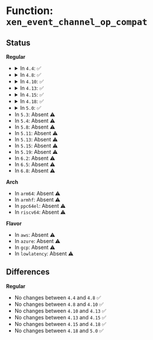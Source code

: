 # Function: <code>xen_event_channel_op_compat</code>

## Status
<b>Regular</b>
<ul>
<li>
<details>
<summary>In <code>4.4</code>: ✅</summary>

```c
int xen_event_channel_op_compat(int cmd, void *arg);
```

**Collision:** Unique Global

**Inline:** No

**Transformation:** False

**Instances:**

```
In drivers/xen/fallback.c (ffffffff814c46b0)
Location: drivers/xen/fallback.c:8
Inline: False
Direct callers:
  - drivers/xen/events/events_base.c:notify_remote_via_irq
  - drivers/xen/events/events_base.c:set_affinity_irq
  - drivers/xen/events/events_base.c:__startup_pirq
  - drivers/xen/events/events_base.c:xen_set_irq_priority
  - drivers/xen/events/events_base.c:bind_interdomain_evtchn_to_irq
  - drivers/xen/events/events_base.c:bind_virq_to_irq
  - drivers/xen/events/events_base.c:bind_virq_to_irq
  - drivers/xen/events/events_base.c:bind_ipi_to_irqhandler
  - drivers/xen/events/events_base.c:xen_irq_resume
  - drivers/xen/events/events_base.c:xen_irq_resume
  - drivers/xen/events/events_2l.c:evtchn_2l_unmask
  - drivers/xen/events/events_fifo.c:init_control_block
  - drivers/xen/events/events_fifo.c:evtchn_fifo_unmask
  - drivers/xen/events/events_fifo.c:evtchn_fifo_setup
  - drivers/xen/xenbus/xenbus_client.c:xenbus_free_evtchn
  - drivers/xen/xenbus/xenbus_client.c:xenbus_alloc_evtchn
  - drivers/xen/xenbus/xenbus_comms.c:xb_write
  - drivers/xen/xenbus/xenbus_comms.c:xb_read
  - drivers/xen/xenbus/xenbus_probe.c:xenbus_init
  - drivers/tty/hvc/hvc_xen.c:domU_write_console
```
**Symbols:**

```
ffffffff814c46b0-ffffffff814c4766: xen_event_channel_op_compat (STB_GLOBAL)
```
</details>
</li>
<li>
<details>
<summary>In <code>4.8</code>: ✅</summary>

```c
int xen_event_channel_op_compat(int cmd, void *arg);
```

**Collision:** Unique Global

**Inline:** No

**Transformation:** False

**Instances:**

```
In drivers/xen/fallback.c (ffffffff81514e30)
Location: drivers/xen/fallback.c:8
Inline: False
Direct callers:
  - drivers/xen/events/events_base.c:xen_irq_resume
  - drivers/xen/events/events_base.c:xen_irq_resume
  - drivers/xen/events/events_base.c:set_affinity_irq
  - drivers/xen/events/events_base.c:xen_set_irq_priority
  - drivers/xen/events/events_base.c:bind_ipi_to_irqhandler
  - drivers/xen/events/events_base.c:bind_virq_to_irq
  - drivers/xen/events/events_base.c:bind_virq_to_irq
  - drivers/xen/events/events_base.c:bind_interdomain_evtchn_to_irq
  - drivers/xen/events/events_base.c:__startup_pirq
  - drivers/xen/events/events_base.c:notify_remote_via_irq
  - drivers/xen/events/events_2l.c:evtchn_2l_unmask
  - drivers/xen/events/events_fifo.c:evtchn_fifo_unmask
  - drivers/xen/events/events_fifo.c:evtchn_fifo_setup
  - drivers/xen/events/events_fifo.c:init_control_block
  - drivers/xen/xenbus/xenbus_client.c:xenbus_free_evtchn
  - drivers/xen/xenbus/xenbus_client.c:xenbus_alloc_evtchn
  - drivers/xen/xenbus/xenbus_comms.c:xb_read
  - drivers/xen/xenbus/xenbus_comms.c:xb_write
  - drivers/xen/xenbus/xenbus_probe.c:xenbus_init
  - drivers/tty/hvc/hvc_xen.c:domU_read_console
  - drivers/tty/hvc/hvc_xen.c:domU_write_console
```
**Symbols:**

```
ffffffff81514e30-ffffffff81514ee6: xen_event_channel_op_compat (STB_GLOBAL)
```
</details>
</li>
<li>
<details>
<summary>In <code>4.10</code>: ✅</summary>

```c
int xen_event_channel_op_compat(int cmd, void *arg);
```

**Collision:** Unique Global

**Inline:** No

**Transformation:** False

**Instances:**

```
In drivers/xen/fallback.c (ffffffff815412c0)
Location: drivers/xen/fallback.c:8
Inline: False
Direct callers:
  - drivers/xen/events/events_base.c:xen_irq_resume
  - drivers/xen/events/events_base.c:xen_irq_resume
  - drivers/xen/events/events_base.c:set_affinity_irq
  - drivers/xen/events/events_base.c:xen_set_irq_priority
  - drivers/xen/events/events_base.c:bind_ipi_to_irqhandler
  - drivers/xen/events/events_base.c:bind_virq_to_irq
  - drivers/xen/events/events_base.c:bind_virq_to_irq
  - drivers/xen/events/events_base.c:bind_interdomain_evtchn_to_irq
  - drivers/xen/events/events_base.c:__startup_pirq
  - drivers/xen/events/events_base.c:notify_remote_via_irq
  - drivers/xen/events/events_2l.c:evtchn_2l_unmask
  - drivers/xen/events/events_fifo.c:evtchn_fifo_unmask
  - drivers/xen/events/events_fifo.c:evtchn_fifo_setup
  - drivers/xen/events/events_fifo.c:init_control_block
  - drivers/xen/xenbus/xenbus_client.c:xenbus_free_evtchn
  - drivers/xen/xenbus/xenbus_client.c:xenbus_alloc_evtchn
  - drivers/xen/xenbus/xenbus_comms.c:xb_read
  - drivers/xen/xenbus/xenbus_comms.c:xb_write
  - drivers/xen/xenbus/xenbus_probe.c:xenbus_init
  - drivers/tty/hvc/hvc_xen.c:domU_read_console
  - drivers/tty/hvc/hvc_xen.c:domU_write_console
```
**Symbols:**

```
ffffffff815412c0-ffffffff81541376: xen_event_channel_op_compat (STB_GLOBAL)
```
</details>
</li>
<li>
<details>
<summary>In <code>4.13</code>: ✅</summary>

```c
int xen_event_channel_op_compat(int cmd, void *arg);
```

**Collision:** Unique Global

**Inline:** No

**Transformation:** False

**Instances:**

```
In drivers/xen/fallback.c (ffffffff81555150)
Location: drivers/xen/fallback.c:8
Inline: False
Direct callers:
  - drivers/xen/events/events_base.c:xen_irq_resume
  - drivers/xen/events/events_base.c:xen_irq_resume
  - drivers/xen/events/events_base.c:xen_rebind_evtchn_to_cpu
  - drivers/xen/events/events_base.c:xen_set_irq_priority
  - drivers/xen/events/events_base.c:bind_ipi_to_irqhandler
  - drivers/xen/events/events_base.c:bind_virq_to_irq
  - drivers/xen/events/events_base.c:bind_virq_to_irq
  - drivers/xen/events/events_base.c:bind_interdomain_evtchn_to_irq
  - drivers/xen/events/events_base.c:__startup_pirq
  - drivers/xen/events/events_base.c:notify_remote_via_irq
  - drivers/xen/events/events_2l.c:evtchn_2l_unmask
  - drivers/xen/events/events_fifo.c:evtchn_fifo_unmask
  - drivers/xen/events/events_fifo.c:evtchn_fifo_setup
  - drivers/xen/events/events_fifo.c:init_control_block
  - drivers/xen/xenbus/xenbus_client.c:xenbus_free_evtchn
  - drivers/xen/xenbus/xenbus_client.c:xenbus_alloc_evtchn
  - drivers/xen/xenbus/xenbus_comms.c:xenbus_thread
  - drivers/xen/xenbus/xenbus_comms.c:xb_read
  - drivers/xen/xenbus/xenbus_probe.c:xenbus_init
  - drivers/tty/hvc/hvc_xen.c:domU_read_console
  - drivers/tty/hvc/hvc_xen.c:domU_write_console
```
**Symbols:**

```
ffffffff81555150-ffffffff815551ef: xen_event_channel_op_compat (STB_GLOBAL)
```
</details>
</li>
<li>
<details>
<summary>In <code>4.15</code>: ✅</summary>

```c
int xen_event_channel_op_compat(int cmd, void *arg);
```

**Collision:** Unique Global

**Inline:** No

**Transformation:** False

**Instances:**

```
In drivers/xen/fallback.c (ffffffff815b8ca0)
Location: drivers/xen/fallback.c:8
Inline: False
Direct callers:
  - drivers/xen/events/events_base.c:xen_irq_resume
  - drivers/xen/events/events_base.c:xen_irq_resume
  - drivers/xen/events/events_base.c:xen_rebind_evtchn_to_cpu
  - drivers/xen/events/events_base.c:xen_set_irq_priority
  - drivers/xen/events/events_base.c:bind_ipi_to_irqhandler
  - drivers/xen/events/events_base.c:bind_virq_to_irq
  - drivers/xen/events/events_base.c:bind_virq_to_irq
  - drivers/xen/events/events_base.c:bind_interdomain_evtchn_to_irq
  - drivers/xen/events/events_base.c:__startup_pirq
  - drivers/xen/events/events_base.c:notify_remote_via_irq
  - drivers/xen/events/events_2l.c:evtchn_2l_unmask
  - drivers/xen/events/events_fifo.c:evtchn_fifo_unmask
  - drivers/xen/events/events_fifo.c:evtchn_fifo_setup
  - drivers/xen/events/events_fifo.c:init_control_block
  - drivers/xen/xenbus/xenbus_client.c:xenbus_free_evtchn
  - drivers/xen/xenbus/xenbus_client.c:xenbus_alloc_evtchn
  - drivers/xen/xenbus/xenbus_comms.c:xenbus_thread
  - drivers/xen/xenbus/xenbus_comms.c:xb_read
  - drivers/xen/xenbus/xenbus_probe.c:xenbus_init
  - drivers/tty/hvc/hvc_xen.c:domU_read_console
  - drivers/tty/hvc/hvc_xen.c:domU_write_console
```
**Symbols:**

```
ffffffff815b8ca0-ffffffff815b8d45: xen_event_channel_op_compat (STB_GLOBAL)
```
</details>
</li>
<li>
<details>
<summary>In <code>4.18</code>: ✅</summary>

```c
int xen_event_channel_op_compat(int cmd, void *arg);
```

**Collision:** Unique Global

**Inline:** No

**Transformation:** False

**Instances:**

```
In drivers/xen/fallback.c (ffffffff815f1260)
Location: drivers/xen/fallback.c:8
Inline: False
Direct callers:
  - drivers/xen/events/events_base.c:xen_irq_resume
  - drivers/xen/events/events_base.c:xen_irq_resume
  - drivers/xen/events/events_base.c:xen_rebind_evtchn_to_cpu
  - drivers/xen/events/events_base.c:xen_set_irq_priority
  - drivers/xen/events/events_base.c:bind_ipi_to_irqhandler
  - drivers/xen/events/events_base.c:bind_virq_to_irq
  - drivers/xen/events/events_base.c:bind_virq_to_irq
  - drivers/xen/events/events_base.c:bind_interdomain_evtchn_to_irq
  - drivers/xen/events/events_base.c:__startup_pirq
  - drivers/xen/events/events_base.c:notify_remote_via_irq
  - drivers/xen/events/events_2l.c:evtchn_2l_unmask
  - drivers/xen/events/events_fifo.c:evtchn_fifo_unmask
  - drivers/xen/events/events_fifo.c:evtchn_fifo_setup
  - drivers/xen/events/events_fifo.c:init_control_block
  - drivers/xen/xenbus/xenbus_client.c:xenbus_free_evtchn
  - drivers/xen/xenbus/xenbus_client.c:xenbus_alloc_evtchn
  - drivers/xen/xenbus/xenbus_comms.c:xenbus_thread
  - drivers/xen/xenbus/xenbus_comms.c:xb_read
  - drivers/xen/xenbus/xenbus_probe.c:xenbus_init
  - drivers/tty/hvc/hvc_xen.c:domU_read_console
  - drivers/tty/hvc/hvc_xen.c:domU_write_console
```
**Symbols:**

```
ffffffff815f1260-ffffffff815f1305: xen_event_channel_op_compat (STB_GLOBAL)
```
</details>
</li>
<li>
<details>
<summary>In <code>5.0</code>: ✅</summary>

```c
int xen_event_channel_op_compat(int cmd, void *arg);
```

**Collision:** Unique Global

**Inline:** No

**Transformation:** False

**Instances:**

```
In drivers/xen/fallback.c (ffffffff8160bea0)
Location: drivers/xen/fallback.c:8
Inline: False
Direct callers:
  - drivers/xen/events/events_base.c:xen_irq_resume
  - drivers/xen/events/events_base.c:xen_irq_resume
  - drivers/xen/events/events_base.c:xen_rebind_evtchn_to_cpu
  - drivers/xen/events/events_base.c:xen_set_irq_priority
  - drivers/xen/events/events_base.c:bind_ipi_to_irqhandler
  - drivers/xen/events/events_base.c:bind_virq_to_irq
  - drivers/xen/events/events_base.c:bind_virq_to_irq
  - drivers/xen/events/events_base.c:bind_interdomain_evtchn_to_irq
  - drivers/xen/events/events_base.c:__startup_pirq
  - drivers/xen/events/events_base.c:notify_remote_via_irq
  - drivers/xen/events/events_2l.c:evtchn_2l_unmask
  - drivers/xen/events/events_fifo.c:evtchn_fifo_unmask
  - drivers/xen/events/events_fifo.c:evtchn_fifo_setup
  - drivers/xen/events/events_fifo.c:init_control_block
  - drivers/xen/xenbus/xenbus_client.c:xenbus_free_evtchn
  - drivers/xen/xenbus/xenbus_client.c:xenbus_alloc_evtchn
  - drivers/xen/xenbus/xenbus_comms.c:xenbus_thread
  - drivers/xen/xenbus/xenbus_comms.c:xb_read
  - drivers/xen/xenbus/xenbus_probe.c:xenbus_init
  - drivers/tty/hvc/hvc_xen.c:domU_read_console
  - drivers/tty/hvc/hvc_xen.c:domU_write_console
```
**Symbols:**

```
ffffffff8160bea0-ffffffff8160bf4d: xen_event_channel_op_compat (STB_GLOBAL)
```
</details>
</li>
<li>
In <code>5.3</code>: Absent ⚠️
</li>
<li>
In <code>5.4</code>: Absent ⚠️
</li>
<li>
In <code>5.8</code>: Absent ⚠️
</li>
<li>
In <code>5.11</code>: Absent ⚠️
</li>
<li>
In <code>5.13</code>: Absent ⚠️
</li>
<li>
In <code>5.15</code>: Absent ⚠️
</li>
<li>
In <code>5.19</code>: Absent ⚠️
</li>
<li>
In <code>6.2</code>: Absent ⚠️
</li>
<li>
In <code>6.5</code>: Absent ⚠️
</li>
<li>
In <code>6.8</code>: Absent ⚠️
</li>
</ul>
<b>Arch</b>
<ul>
<li>
In <code>arm64</code>: Absent ⚠️
</li>
<li>
In <code>armhf</code>: Absent ⚠️
</li>
<li>
In <code>ppc64el</code>: Absent ⚠️
</li>
<li>
In <code>riscv64</code>: Absent ⚠️
</li>
</ul>
<b>Flavor</b>
<ul>
<li>
In <code>aws</code>: Absent ⚠️
</li>
<li>
In <code>azure</code>: Absent ⚠️
</li>
<li>
In <code>gcp</code>: Absent ⚠️
</li>
<li>
In <code>lowlatency</code>: Absent ⚠️
</li>
</ul>

## Differences
<b>Regular</b>
<ul>
<li>
No changes between <code>4.4</code> and <code>4.8</code> ✅
</li>
<li>
No changes between <code>4.8</code> and <code>4.10</code> ✅
</li>
<li>
No changes between <code>4.10</code> and <code>4.13</code> ✅
</li>
<li>
No changes between <code>4.13</code> and <code>4.15</code> ✅
</li>
<li>
No changes between <code>4.15</code> and <code>4.18</code> ✅
</li>
<li>
No changes between <code>4.18</code> and <code>5.0</code> ✅
</li>
</ul>
